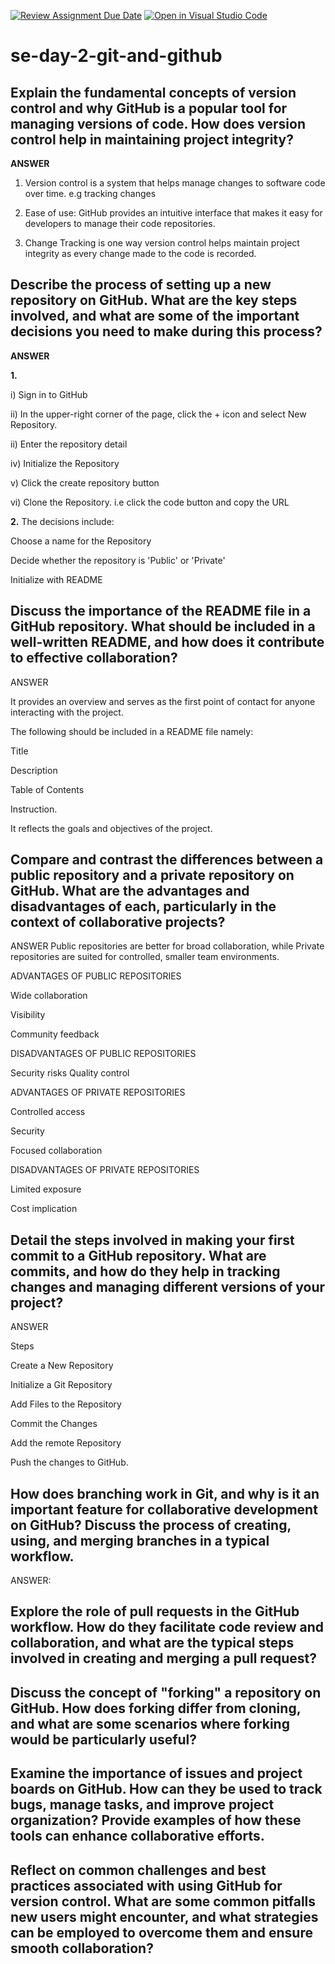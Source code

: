 [![Review Assignment Due Date](https://classroom.github.com/assets/deadline-readme-button-22041afd0340ce965d47ae6ef1cefeee28c7c493a6346c4f15d667ab976d596c.svg)](https://classroom.github.com/a/8wgCKhpZ)
[![Open in Visual Studio Code](https://classroom.github.com/assets/open-in-vscode-2e0aaae1b6195c2367325f4f02e2d04e9abb55f0b24a779b69b11b9e10269abc.svg)](https://classroom.github.com/online_ide?assignment_repo_id=16128462&assignment_repo_type=AssignmentRepo)
# se-day-2-git-and-github
## Explain the fundamental concepts of version control and why GitHub is a popular tool for managing versions of code. How does version control help in maintaining project integrity?
**ANSWER**

1. Version control is a system that helps manage changes to software code over time. e.g tracking changes

2. Ease of use: GitHub provides an intuitive interface that makes it easy for developers to manage their code repositories.

3. Change Tracking is one way version control helps maintain project integrity as every change made to the code is recorded.

## Describe the process of setting up a new repository on GitHub. What are the key steps involved, and what are some of the important decisions you need to make during this process?
**ANSWER**

**1.** 

i) Sign in to GitHub
   
ii) In the upper-right corner of the page, click the + icon and select New Repository.

ii) Enter the repository detail

iv) Initialize the Repository

v) Click the create repository button

vi) Clone the Repository. i.e click the code button and copy the URL

**2.** The decisions include:

Choose a name for the Repository

Decide whether the repository is 'Public' or 'Private'

Initialize with README




## Discuss the importance of the README file in a GitHub repository. What should be included in a well-written README, and how does it contribute to effective collaboration?
ANSWER

It provides an overview and serves as the first point of contact for anyone interacting with the project.

The following should be included in a README file namely:

Title

Description

Table of Contents

Instruction.

It reflects the goals and objectives of the project.

## Compare and contrast the differences between a public repository and a private repository on GitHub. What are the advantages and disadvantages of each, particularly in the context of collaborative projects?

ANSWER
Public repositories are better for broad collaboration, while Private repositories are suited for controlled, smaller team environments.

ADVANTAGES OF PUBLIC REPOSITORIES

Wide collaboration

Visibility

Community feedback

DISADVANTAGES OF PUBLIC REPOSITORIES
 
 Security risks
 Quality control

 ADVANTAGES OF PRIVATE REPOSITORIES

 Controlled access
 
 Security
 
 Focused collaboration

 DISADVANTAGES OF PRIVATE REPOSITORIES

 Limited exposure

 Cost implication

## Detail the steps involved in making your first commit to a GitHub repository. What are commits, and how do they help in tracking changes and managing different versions of your project?
ANSWER

Steps

Create a New Repository

Initialize a Git Repository

Add Files to the Repository

Commit the Changes

Add the remote Repository

Push the changes to GitHub.

## How does branching work in Git, and why is it an important feature for collaborative development on GitHub? Discuss the process of creating, using, and merging branches in a typical workflow.
ANSWER:  


## Explore the role of pull requests in the GitHub workflow. How do they facilitate code review and collaboration, and what are the typical steps involved in creating and merging a pull request?

## Discuss the concept of "forking" a repository on GitHub. How does forking differ from cloning, and what are some scenarios where forking would be particularly useful?

## Examine the importance of issues and project boards on GitHub. How can they be used to track bugs, manage tasks, and improve project organization? Provide examples of how these tools can enhance collaborative efforts.

## Reflect on common challenges and best practices associated with using GitHub for version control. What are some common pitfalls new users might encounter, and what strategies can be employed to overcome them and ensure smooth collaboration?
